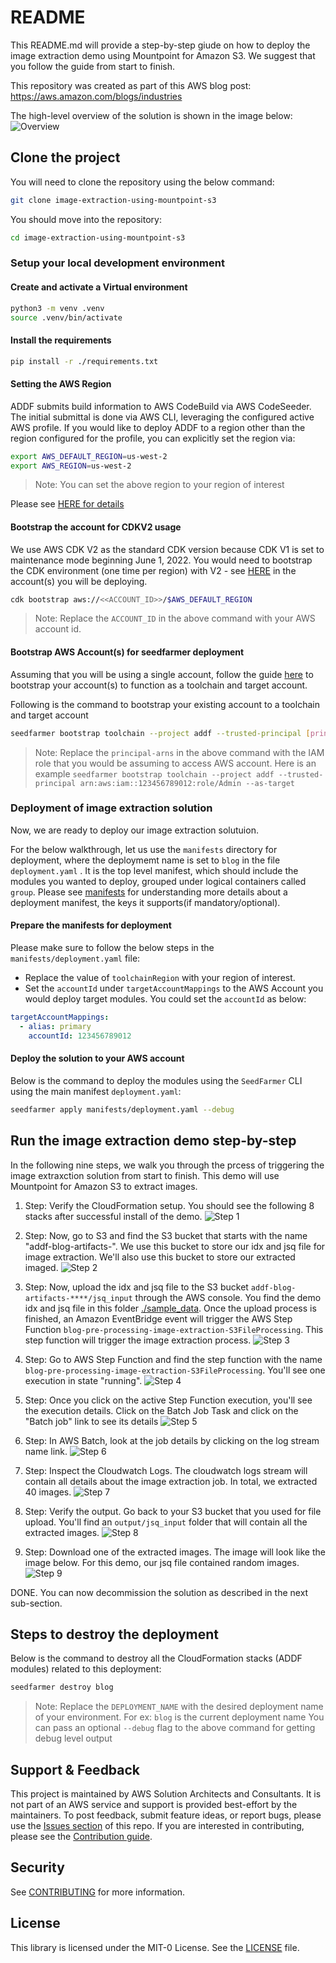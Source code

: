 # README

This README.md will provide a step-by-step giude on how to deploy the image extraction demo using Mountpoint for Amazon S3. We suggest that you follow the guide from start to finish.

This repository was created as part of this AWS blog post: https://aws.amazon.com/blogs/industries

The high-level overview of the solution is shown in the image below:
![Overview](docs/Solution_overview.png)

## Clone the project

You will need to clone the repository using the below command:

```bash
git clone image-extraction-using-mountpoint-s3
```

You should move into the repository:

```bash
cd image-extraction-using-mountpoint-s3
```

### Setup your local development environment

#### Create and activate a Virtual environment

```bash
python3 -m venv .venv
source .venv/bin/activate
```

#### Install the requirements

```bash
pip install -r ./requirements.txt
```

#### Setting the AWS Region

ADDF submits build information to AWS CodeBuild via AWS CodeSeeder.  The initial submittal is done via AWS CLI, leveraging the configured active AWS profile.  If you would like to deploy ADDF to a region other than the region configured for the profile, you can explicitly set the region via:

```bash
export AWS_DEFAULT_REGION=us-west-2
export AWS_REGION=us-west-2
```

> Note: You can set the above region to your region of interest

Please see [HERE for details](https://docs.aws.amazon.com/cli/latest/userguide/cli-configure-envvars.html)

#### Bootstrap the account for CDKV2 usage

We use AWS CDK V2 as the standard CDK version because CDK V1 is set to maintenance mode beginning June 1, 2022. You  would need to bootstrap the CDK environment (one time per region) with V2 - see [HERE](https://docs.aws.amazon.com/cdk/v2/guide/bootstrapping.html) in the account(s) you will be deploying.

```bash
cdk bootstrap aws://<<ACCOUNT_ID>>/$AWS_DEFAULT_REGION
```

> Note: Replace the `ACCOUNT_ID` in the above command with your AWS account id.

#### Bootstrap AWS Account(s) for seedfarmer deployment

Assuming that you will be using a single account, follow the guide [here](https://seed-farmer.readthedocs.io/en/latest/bootstrapping.html#) to bootstrap your account(s) to function as a toolchain and target account.

Following is the command to bootstrap your existing account to a toolchain and target account

```sh
seedfarmer bootstrap toolchain --project addf --trusted-principal [principal-arns] --as-target
```

> Note: Replace the `principal-arns` in the above command with the IAM role that you would be assuming to access AWS account. Here is an example `seedfarmer bootstrap toolchain --project addf --trusted-principal arn:aws:iam::123456789012:role/Admin --as-target`

### Deployment of image extraction solution

Now, we are ready to deploy our image extraction solutuion.

For the below walkthrough, let us use the `manifests` directory for deployment, where the deploymemt name is set to `blog` in the file `deployment.yaml` . It is the top level manifest, which should include the modules you wanted to deploy, grouped under logical containers called `group`.  Please see [manifests](https://seed-farmer.readthedocs.io/en/latest/manifests.html) for understanding more details about a deployment manifest, the keys it supports(if mandatory/optional).

#### Prepare the manifests for deployment

Please make sure to follow the below steps in the `manifests/deployment.yaml` file:

- Replace the value of `toolchainRegion` with your region of interest.
- Set the `accountId` under `targetAccountMappings` to the AWS Account you would deploy target modules. You could set the `accountId` as below:

```yaml
targetAccountMappings:
  - alias: primary
    accountId: 123456789012
```

#### Deploy the solution to your AWS account

Below is the command to deploy the modules using the `SeedFarmer` CLI using the main manifest `deployment.yaml`:

```bash
seedfarmer apply manifests/deployment.yaml --debug
```


## Run the image extraction demo step-by-step

In the following nine steps, we walk you through the prcess of triggering the image extraxction solution from start to finish. This demo will use Mountpoint for Amazon S3 to extract images.

1. Step: Verify the CloudFormation setup. You should see the following 8 stacks after successful install of the demo.
![Step 1](docs/Step_1.png)

2. Step: Now, go to S3 and find the S3 bucket that starts with the name "addf-blog-artifacts-". We use this bucket to store our idx and jsq file for image extraction.
We'll also use this bucket to store our extracted imaged.
![Step 2](docs/Step_2.png)

3. Step: Now, upload the idx and jsq file to the S3 bucket `addf-blog-artifacts-****/jsq_input` through the AWS console. You find the demo idx and jsq file in this folder [./sample_data](/sample_data). Once the upload process is finished, an Amazon EventBridge event will trigger the AWS Step Function `blog-pre-processing-image-extraction-S3FileProcessing`. This step function will trigger the image extraction process.
![Step 3](docs/Step_3.png)

4. Step: Go to AWS Step Function and find the step function with the name `blog-pre-processing-image-extraction-S3FileProcessing`. You'll see one execution in state "running".
![Step 4](docs/Step_4.png)

5. Step: Once you click on the active Step Function execution, you'll see the execution details. Click on the Batch Job Task and click on the "Batch job" link to see its details
![Step 5](docs/Step_5.png)

6. Step: In AWS Batch, look at the job details by clicking on the log stream name link.
![Step 6](docs/Step_6.png)

7. Step: Inspect the Cloudwatch Logs. The cloudwatch logs stream will contain all details about the image extraction job. In total, we extracted 40 images.
![Step 7](docs/Step_7.png)

8. Step: Verify the output. Go back to your S3 bucket that you used for file upload. You'll find an `output/jsq_input` folder that will contain all the extracted images.
![Step 8](docs/Step_8.png)

9. Step: Download one of the extracted images. The image will look like the image below. For this demo, our jsq file contained random images.
![Step 9](docs/Step_9.jpg)

DONE. You can now decommission the solution as described in the next sub-section.

## Steps to destroy the deployment

Below is the command to destroy all the CloudFormation stacks (ADDF modules) related to this deployment:

```bash
seedfarmer destroy blog
```

> Note:
> Replace the `DEPLOYMENT_NAME` with the desired deployment name of your environment. For ex: `blog` is the current deployment name
> You can pass an optional `--debug` flag to the above command for getting debug level output


## Support & Feedback

This project is maintained by AWS Solution Architects and Consultants. It is not part of an AWS service and support is provided best-effort by the maintainers. To post feedback, submit feature ideas, or report bugs, please use the [Issues section](https://github.com/aws-samples/image-extraction-using-mountpoint-s3/issues) of this repo. If you are interested in contributing, please see the [Contribution guide](CONTRIBUTING.md).

## Security

See [CONTRIBUTING](CONTRIBUTING.md#security-issue-notifications) for more information.

## License

This library is licensed under the MIT-0 License. See the [LICENSE](LICENSE) file.